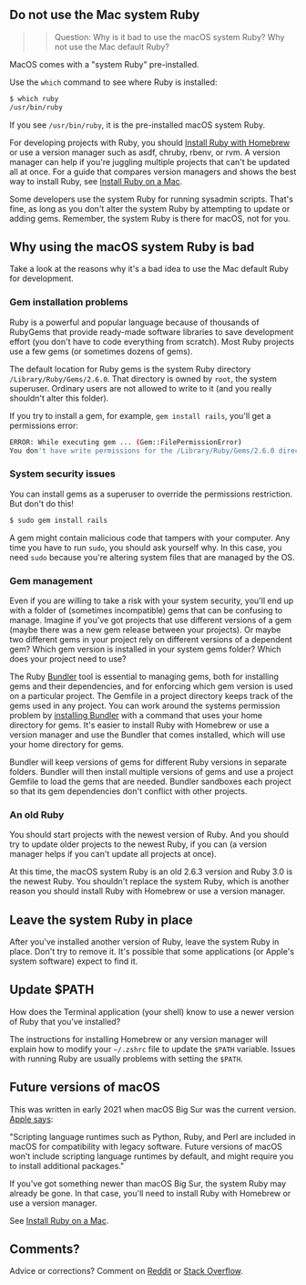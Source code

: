 ## Do not use the Mac system Ruby

>> Question: Why is it bad to use the macOS system Ruby? Why not use the Mac default Ruby?

MacOS comes with a "system Ruby" pre-installed.

Use the `which` command to see where Ruby is installed:

```bash
$ which ruby
/usr/bin/ruby
```

If you see `/usr/bin/ruby`, it is the pre-installed macOS system Ruby.

For developing projects with Ruby, you should [Install Ruby with Homebrew](/ruby/12.html) or use a version manager such as asdf, chruby, rbenv, or rvm. A version manager can help if you're juggling multiple projects that can't be updated all at once. For a guide that compares version managers and shows the best way to install Ruby, see [Install Ruby on a Mac](https://mac.install.guide/ruby/index.html).

Some developers use the system Ruby for running sysadmin scripts. That's fine, as long as you don't alter the system Ruby by attempting to update or adding gems. Remember, the system Ruby is there for macOS, not for you.

## Why using the macOS system Ruby is bad

Take a look at the reasons why it's a bad idea to use the Mac default Ruby for development.

### Gem installation problems

Ruby is a powerful and popular language because of thousands of RubyGems that provide ready-made software libraries to save development effort (you don't have to code everything from scratch). Most Ruby projects use a few gems (or sometimes dozens of gems).

The default location for Ruby gems is the system Ruby directory `/Library/Ruby/Gems/2.6.0`. That directory is owned by `root`, the system superuser. Ordinary users are not allowed to write to it (and you really shouldn't alter this folder).

If you try to install a gem, for example, `gem install rails`, you'll get a permissions error:

```bash
ERROR: While executing gem ... (Gem::FilePermissionError)
You don't have write permissions for the /Library/Ruby/Gems/2.6.0 directory
```

### System security issues

You can install gems as a superuser to override the permissions restriction. But don't do this!

```bash
$ sudo gem install rails
```

A gem might contain malicious code that tampers with your computer. Any time you have to run `sudo`, you should ask yourself why. In this case, you need `sudo` because you're altering system files that are managed by the OS.

### Gem management

Even if you are willing to take a risk with your system security, you'll end up with a folder of (sometimes incompatible) gems that can be confusing to manage. Imagine if you've got projects that use different versions of a gem (maybe there was a new gem release between your projects). Or maybe two different gems in your project rely on different versions of a dependent gem? Which gem version is installed in your system gems folder? Which does your project need to use?

The Ruby [Bundler](https://bundler.io/) tool is essential to managing gems, both for installing gems and their dependencies, and for enforcing which gem version is used on a particular project. The Gemfile in a project directory keeps track of the gems used in any project. You can work around the systems permission problem by [installing Bundler](https://bundler.io/doc/troubleshooting.html) with a command that uses your home directory for gems. It's easier to install Ruby with Homebrew or use a version manager and use the Bundler that comes installed, which will use your home directory for gems.

Bundler will keep versions of gems for different Ruby versions in separate folders. Bundler will then install multiple versions of gems and use a project Gemfile to load the gems that are needed. Bundler sandboxes each project so that its gem dependencies don't conflict with other projects.

### An old Ruby

You should start projects with the newest version of Ruby. And you should try to update older projects to the newest Ruby, if you can (a version manager helps if you can't update all projects at once).

At this time, the macOS system Ruby is an old 2.6.3 version and Ruby 3.0 is the newest Ruby. You shouldn't replace the system Ruby, which is another reason you should install Ruby with Homebrew or use a version manager.

## Leave the system Ruby in place

After you've installed another version of Ruby, leave the system Ruby in place. Don't try to remove it. It's possible that some applications (or Apple's system software) expect to find it.

## Update $PATH

How does the Terminal application (your shell) know to use a newer version of Ruby that you've installed?

The instructions for installing Homebrew or any version manager will explain how to modify your `~/.zshrc` file to update the `$PATH` variable. Issues with running Ruby are usually problems with setting the `$PATH`.

## Future versions of macOS

This was written in early 2021 when macOS Big Sur was the current version. [Apple says](https://developer.apple.com/documentation/macos-release-notes/macos-catalina-10_15-release-notes):

"Scripting language runtimes such as Python, Ruby, and Perl are included in macOS for compatibility with legacy software. Future versions of macOS won’t include scripting language runtimes by default, and might require you to install additional packages."

If you've got something newer than macOS Big Sur, the system Ruby may already be gone. In that case, you'll need to install Ruby with Homebrew or use a version manager.

See [Install Ruby on a Mac](https://mac.install.guide/ruby/index.html).

## Comments?

Advice or corrections? Comment on [Reddit](https://www.reddit.com/r/ruby/comments/lfxsgk/do_not_use_the_system_ruby_why/) or [Stack Overflow](https://stackoverflow.com/questions/66116842/should-i-use-the-pre-installed-ruby-on-a-mac).
